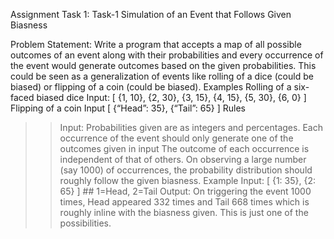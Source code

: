 Assignment Task 1:
Task-1
Simulation of an Event that Follows Given Biasness

Problem Statement: Write a program that accepts a map of all possible outcomes of an event along with their
probabilities and every occurrence of the event would generate outcomes based on the given probabilities.
This could be seen as a generalization of events like rolling of a dice (could be biased) or flipping of a coin
(could be biased).
Examples
Rolling of a six-faced biased dice
Input: [ {1, 10}, {2, 30}, {3, 15}, {4, 15}, {5, 30}, {6, 0} ]
Flipping of a coin
Input [ {“Head”: 35}, {“Tail”: 65} ]
Rules
> > Input: Probabilities given are as integers and percentages.
> > Each occurrence of the event should only generate one of the outcomes given in input
> > The outcome of each occurrence is independent of that of others.
> > On observing a large number (say 1000) of occurrences, the probability distribution should roughly follow the given
> > biasness.
> > Example
> > Input: [ {1: 35}, {2: 65} ]  ## 1=Head, 2=Tail
> > Output:
> > On triggering the event 1000 times, Head appeared 332 times and Tail 668 times which is roughly inline with the
> > biasness given.
> > This is just one of the possibilities.
